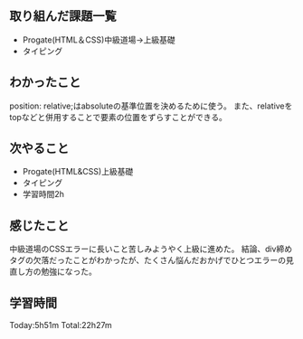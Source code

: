 ## 取り組んだ課題一覧
 - Progate(HTML＆CSS)中級道場→上級基礎
 - タイピング
## わかったこと
   position: relative;はabsoluteの基準位置を決めるために使う。
   また、relativeをtopなどと併用することで要素の位置をずらすことができる。
## 次やること
 - Progate(HTML&CSS)上級基礎
 - タイピング
 - 学習時間2h
## 感じたこと
  中級道場のCSSエラーに長いこと苦しみようやく上級に進めた。
 結論、div締めタグの欠落だったことがわかったが、たくさん悩んだおかげでひとつエラーの見直し方の勉強になった。
## 学習時間
Today:5h51m  Total:22h27m